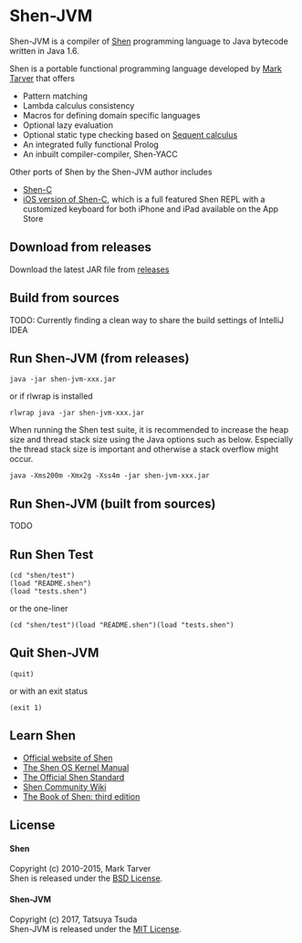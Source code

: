 # Shen-JVM

Shen-JVM is a compiler of [Shen](http://shenlanguage.org/) programming language to Java bytecode written in Java 1.6.

Shen is a portable functional programming language developed by [Mark Tarver](http://marktarver.com/) that offers
* Pattern matching
* Lambda calculus consistency
* Macros for defining domain specific languages
* Optional lazy evaluation
* Optional static type checking based on [Sequent calculus](https://en.wikipedia.org/wiki/Sequent_calculus)
* An integrated fully functional Prolog
* An inbuilt compiler-compiler, Shen-YACC

Other ports of Shen by the Shen-JVM author includes
* [Shen-C](https://github.com/otabat/shen-c)
* [iOS version of Shen-C](https://chatolab.wordpress.com/2017/07/10/shen-programming-language-for-ios/), which is a full featured Shen REPL with a customized keyboard for both iPhone and iPad available on the App Store

## Download from releases
Download the latest JAR file from [releases](https://github.com/otabat/shen-jvm/releases)

## Build from sources
TODO: Currently finding a clean way to share the build settings of IntelliJ IDEA

## Run Shen-JVM (from releases)
```
java -jar shen-jvm-xxx.jar
```
or if rlwrap is installed
```
rlwrap java -jar shen-jvm-xxx.jar
```
When running the Shen test suite, it is recommended to increase the heap size and thread stack size using the Java options such as below.
Especially the thread stack size is important and otherwise a stack overflow might occur.
```
java -Xms200m -Xmx2g -Xss4m -jar shen-jvm-xxx.jar
```

## Run Shen-JVM (built from sources)
TODO

## Run Shen Test
```shen
(cd "shen/test")
(load "README.shen")
(load "tests.shen")
```
or the one-liner
```shen
(cd "shen/test")(load "README.shen")(load "tests.shen")
```

## Quit Shen-JVM
```shen
(quit)
```
or with an exit status
```shen
(exit 1)
```

## Learn Shen
* [Official website of Shen](http://shenlanguage.org/)
* [The Shen OS Kernel Manual](http://shenlanguage.org/learn-shen/index.html)
* [The Official Shen Standard](http://www.shenlanguage.org/learn-shen/shendoc.htm)
* [Shen Community Wiki](https://github.com/Shen-Language/wiki/wiki)
* [The Book of Shen: third edition](https://www.amazon.co.uk/Book-Shen-Third-Mark-Tarver/dp/1784562130)

## License
#### Shen
Copyright (c) 2010-2015, Mark Tarver  
Shen is released under the [BSD License](https://github.com/otabat/shen-jvm/blob/master/shen/src/shen/license.txt).

#### Shen-JVM
Copyright (c) 2017, Tatsuya Tsuda  
Shen-JVM is released under the [MIT License](http://www.opensource.org/licenses/MIT).
